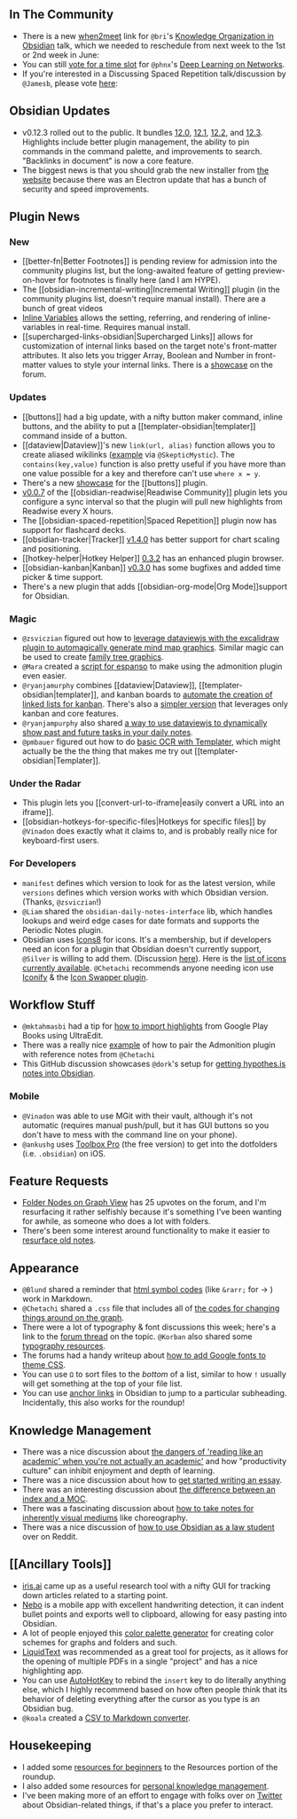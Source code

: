## In The Community 
* There is a new [when2meet](https://www.when2meet.com/?11861492-Aihza) link for `@bri`'s  [Knowledge Organization in Obsidian](https://forum.obsidian.md/t/knowledge-organization-cataloging-and-classification-in-obsidian-community-talk-by-brimwats/) talk, which we needed to reschedule from next week to the 1st or 2nd week in June: 
* You can still [vote for a time slot](https://www.when2meet.com/?11752321-UHqgS) for `@phnx`'s [Deep Learning on Networks](https://forum.obsidian.md/t/deep-learning-on-networks-community-talk-by-phnx/). 
* If you're interested in a Discussing Spaced Repetition talk/discussion by `@Jamesb`, please vote [here](https://forum.obsidian.md/t/obsidian-talks-voting-post-which-talks-do-you-want-to-hear/15705/40): 


## Obsidian Updates
* v0.12.3 rolled out to the public. It bundles [12.0](https://forum.obsidian.md/t/obsidian-release-v0-12-0/16809), [12.1](https://forum.obsidian.md/t/obsidian-release-v0-12-1/16904), [12.2](https://forum.obsidian.md/t/obsidian-release-v0-12-2/17602), and [12.3](https://forum.obsidian.md/t/obsidian-release-v0-12-3/17957).  Highlights include better plugin management, the ability to pin commands in the command palette, and improvements to search. "Backlinks in document" is now a core feature. 
* The biggest news is that you should grab the new installer from [the website](https://obsidian.md/) because there was an Electron update that has a bunch of security and speed improvements. 

## Plugin News

### New
* [[better-fn|Better Footnotes]] is pending review for admission into the community plugins list, but the long-awaited feature of getting preview-on-hover for footnotes is finally here (and I am HYPE). 
* The [[obsidian-incremental-writing|Incremental Writing]] plugin (in the community plugins list, doesn't require manual install). There are a bunch of great videos
* [Inline Variables](https://github.com/flip-md/obsidian-inline-variables) allows the setting, referring, and rendering of inline-variables in real-time. Requires manual install. 
* [[supercharged-links-obsidian|Supercharged Links]] allows for customization of internal links based on the target note's front-matter attributes. It also lets you trigger Array, Boolean and Number in front-matter values to style your internal links. There is a [showcase](https://forum.obsidian.md/t/supercharged-links-showcase/18219) on the forum. 

### Updates
* [[buttons]] had a big update, with a nifty button maker command, inline buttons, and the ability to put a [[templater-obsidian|templater]] command inside of a button. 
* [[dataview|Dataview]]'s new `link(url, alias)` function allows you to create aliased wikilinks ([example](http://discordapp.com/channels/686053708261228577/840286238928797736/840599798176022529) via `@SkepticMystic`). The `contains(key,value)` function is also pretty useful if you have more than one value possible for a key and therefore can't use `where x = y`. 
* There's a new [showcase](https://forum.obsidian.md/t/buttons-showcase/18044) for the [[buttons]] plugin.
* [v0.0.7](https://github.com/renehernandez/obsidian-readwise/releases/tag/0.0.7) of the [[obsidian-readwise|Readwise Community]] plugin lets you configure a sync interval so that the plugin will pull new highlights from Readwise every X hours. 
* The [[obsidian-spaced-repetition|Spaced Repetition]] plugin now has support for flashcard decks.
* [[obsidian-tracker|Tracker]] [v1.4.0](https://github.com/pyrochlore/obsidian-tracker) has better support for chart scaling and positioning. 
* [[hotkey-helper|Hotkey Helper]] [0.3.2](https://github.com/pjeby/hotkey-helper) has an enhanced plugin browser.  
* [[obsidian-kanban|Kanban]] [v0.3.0](https://github.com/mgmeyers/obsidian-kanban/discussions/89) has some bugfixes and added time picker & time support. 
* There's a new plugin that adds [[obsidian-org-mode|Org Mode]]support for Obsidian. 

### Magic
* `@zsviczian` figured out how to [leverage dataviewjs with the excalidraw plugin to automagically generate mind map graphics](https://discord.com/channels/686053708261228577/840286238928797736/840606013341696040). Similar magic can be used to create [family tree graphics](https://discord.com/channels/686053708261228577/840286238928797736/840644541270982716).  
* `@Mara` created a [script for espanso](https://discord.com/channels/686053708261228577/694233507500916796/841422069694201896) to make using the admonition plugin even easier. 
* `@ryanjamurphy` combines [[dataview|Dataview]], [[templater-obsidian|templater]], and kanban boards to [automate the creation of linked lists for kanban](https://discord.com/channels/686053708261228577/840286238928797736/841745942025207857). There's also a [simpler version](https://discord.com/channels/686053708261228577/840286238928797736/841779336398504017) that leverages only kanban and core features. 
* `@ryanjampurphy` also shared [a way to use dataviewjs to dynamically show past and future tasks in your daily notes](https://discord.com/channels/686053708261228577/840286238928797736/842152590379712563). 
* `@pmbauer` figured out how to do [basic OCR with Templater](https://forum.obsidian.md/t/basic-ocr-in-obsidian/18087), which might actually be the the thing that makes me try out [[templater-obsidian|Templater]]. 
### Under the Radar
* This plugin lets you [[convert-url-to-iframe|easily convert a URL into an iframe]]. 
* [[obsidian-hotkeys-for-specific-files|Hotkeys for specific files]] by `@Vinadon` does exactly what it claims to, and is probably really nice for keyboard-first users. 

### For Developers
* `manifest` defines which version to look for as the latest version, while `versions` defines which version works with which Obsidian version. (Thanks, `@zsviczian`!)
* `@Liam` shared the `obsidian-daily-notes-interface` lib, which handles lookups and weird edge cases for date formats and supports the Periodic Notes plugin. 
* Obsidian uses [Icons8](https://icons8.com/) for icons. It's a membership, but if developers need an icon for a plugin that Obsidian doesn't currently support, `@Silver` is willing to add them. (Discussion [here](https://discord.com/channels/686053708261228577/840286264964022302/841732418439610388)). Here is the [list of icons currently available](https://github.com/obsidianmd/obsidian-api/issues/3#issuecomment-724665569). `@Chetachi` recommends anyone needing icon use [Iconify](https://iconify.design/icon-sets/) & the [Icon Swapper plugin](https://forum.obsidian.md/t/obsidian-icon-swapper-plugin/17539). 

## Workflow Stuff
* `@mktahmasbi` had a tip for [how to import highlights](http://discordapp.com/channels/686053708261228577/694233507500916796/841790522397294623) from Google Play Books using UltraEdit. 
* There was a really nice [example](http://discordapp.com/channels/686053708261228577/702656734631821413/840937390498775062) of how to pair the Admonition plugin with reference notes from `@Chetachi`
* This GitHub discussion showcases `@dork`'s setup for [getting hypothes.is notes into Obsidian](https://github.com/out-of-cheese-error/gooseberry/discussions/73). 

### Mobile
* `@Vinadon` was able to use MGit with their vault, although it's not automatic (requires manual push/pull, but it has GUI buttons so you don't have to mess with the command line on your phone). 
* `@ankushg` uses [Toolbox Pro](https://toolboxpro.app/) (the free version) to get into the dotfolders (i.e. `.obsidian`) on iOS. 


## Feature Requests
* [Folder Nodes on Graph View](https://forum.obsidian.md/t/folder-graph-view/4641) has 25 upvotes on the forum, and I'm resurfacing it rather selfishly because it's something I've been wanting for awhile, as someone who does a lot with folders. 
* There's been some interest around functionality to make it easier to [resurface old notes](https://forum.obsidian.md/t/note-aging/467/11). 

## Appearance
* `@Blund` shared a reminder that [html symbol codes](http://cactus.io/resources/toolbox/html-symbol-codes) (like `&rarr;` for &rarr; ) work in Markdown. 
* `@Chetachi` shared a `.css` file that includes all of [the codes for changing things around on the graph](http://discordapp.com/channels/686053708261228577/702656734631821413/841353144856084500). 
* There were a lot of typography & font discussions this week; here's a link to the [forum thread](https://forum.obsidian.md/t/your-favourite-fonts-choice-and-why-thread/18129) on the topic. `@Korban` also shared some [typography resources](http://discordapp.com/channels/686053708261228577/702656734631821413/842671647550078996). 
* The forums had a handy writeup about [how to add Google fonts to theme CSS](https://forum.obsidian.md/t/fyi-how-to-add-google-fonts-to-any-themes-css/18115). 
* You can use `Ω` to sort files to the _bottom_ of a list, similar to how `!` usually will get something at the top of your file list. 
* You can use [anchor links](https://www.reddit.com/r/ObsidianMD/comments/nbbskz/anchor_links/) in Obsidian to jump to a particular subheading. Incidentally, this also works for the roundup! 

## Knowledge Management
* There was a nice discussion about [the dangers of 'reading like an academic' when you're not actually an academic'](http://discordapp.com/channels/686053708261228577/710585052769157141/840298881462960138) and how "productivity culture" can inhibit enjoyment and depth of learning. 
* There was a nice discussion about how to [get started writing an essay](https://discord.com/channels/686053708261228577/722584061087842365/840989959053246495). 
* There was an interesting discussion about [the difference between an index and a MOC](http://discordapp.com/channels/686053708261228577/710585052769157141/841885329572495360). 
* There was a fascinating discussion about [how to take notes for inherently visual mediums](http://discordapp.com/channels/686053708261228577/710585052769157141/842458593444888636) like choreography. 
* There was a nice discussion of [how to use Obsidian as a law student](https://www.reddit.com/r/ObsidianMD/comments/n8g5zs/looking_for_a_law_school_example_using_obsidian/) over on Reddit. 

## [[Ancillary Tools]]
* [iris.ai](https://iris.ai/) came up as a useful research tool with a nifty GUI for tracking down articles related to a starting point. 
* [Nebo](https://www.nebo.app/) is a mobile app with excellent handwriting detection, it can indent bullet points and exports well to clipboard, allowing for easy pasting into Obsidian. 
* A lot of people enjoyed this [color palette generator](https://coolors.co/generate) for creating color schemes for graphs and folders and such. 
* [LiquidText](https://www.liquidtext.net/) was recommended as a great tool for projects, as it allows for the opening of multiple PDFs in a single "project" and has a nice highlighting app. 
* You can use [AutoHotKey](https://www.autohotkey.com/) to rebind the `insert` key to do literally anything else, which I highly recommend based on how often people think that its behavior of deleting everything after the cursor as you type is an Obsidian bug. 
* `@koala` created a [CSV to Markdown converter](https://github.com/kometenstaub/csv-to-md). 

## Housekeeping
* I added some [resources for beginners](https://obsidianroundup.org/resources/#for-beginners) to the Resources portion of the roundup. 
* I also added some resources for [personal knowledge management](https://obsidianroundup.org/resources/#personal-knowledge-management). 
* I've been making more of an effort to engage with folks over on [Twitter](https://twitter.com/EleanorKonik) about Obsidian-related things, if that's a place you prefer to interact. 